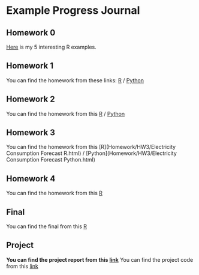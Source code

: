 # Example Progress Journal

## Homework 0

[Here](Homework/HW0/Examples.html) is my 5 interesting R examples.

## Homework 1

You can find the homework from these links: [R](Homework/HW1/Sport-Forcasting-R.html) / [Python](Homework/HW1/Sport-Forcasting-Python.html)

## Homework 2

You can find the homework from this [R](Homework/HW2/PCA-uWaveGestureLibrary-R.html) / [Python](Homework/HW2/PCA-uWaveGestureLibrary-Python.html)

## Homework 3

You can find the homework from this [R](Homework/HW3/Electricity Consumption Forecast R.html) / [Python](Homework/HW3/Electricity Consumption Forecast Python.html)

## Homework 4

You can find the homework from this [R](Homework/HW4/Model-Performance-R.html)

## Final

You can find the final from this [R](Homework/Final/MIL.html)

## Project

<b>You can find the project report from this [link](Project/IE582_ProjectReport.html)</b>
You can find the project code from this [link](Project/Project.html)
